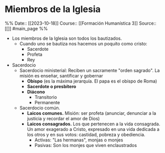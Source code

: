 # Miembros de la Iglesia

%%
Date:: [[2023-10-18]]
Course:: [[Formación Humanística 3]]
Source:: [[]] #main_page 
%%

- Los miembros de la Iglesia son todos los bautizados.
	- Cuando uno se bautiza nos hacemos un poquito como cristo: 
		- Sacerdote
		- Profeta
		- Rey
- Sacerdocio
	- Sacerdocio ministerial: Reciben un sacramente "orden sagrado". La misión es enseñar, santificar y gobernar
		- **Obispo** (es la máxima jerarquía. El papa es el obispo de Roma)
		- **Sacerdote o presbítero**
		- **Diácono**
			- Transitorio 
			- Permanente
	- Sacerdocio común.
		- **Laicos comunes.** Misión: ser profeta (anunciar, denunciar a la justicia y recordar el amor de Dios)
		- **Laicos consagrados.** Los que pertenecen a la vida consagrada. Un amor exagerado a Cristo, expresado en una vida dedicada a los otros y en sus votos: castidad, pobreza y obediencia.
			- Activas: "Las hermanas", monjas o monjes
			- Pasivas: Son los monjes que viven enclaustrados

